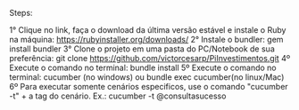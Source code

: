Steps:

1° Clique no link, faça o download da última versão estável e instale o Ruby na máquina: https://rubyinstaller.org/downloads/
2° Instale o bundler: gem install bundler
3° Clone o projeto em uma pasta do PC/Notebook de sua preferência: git clone https://github.com/victorcesarp/PiInvestimentos.git
4º Execute o comando no terminal: bundle install
5º Execute o comando no terminal: cucumber (no windows) ou bundle exec cucumber(no linux/Mac)
6º Para executar somente cenários especificos, use o comando "cucumber -t" + a tag do cenário. Ex.: cucumber -t @consultasucesso
